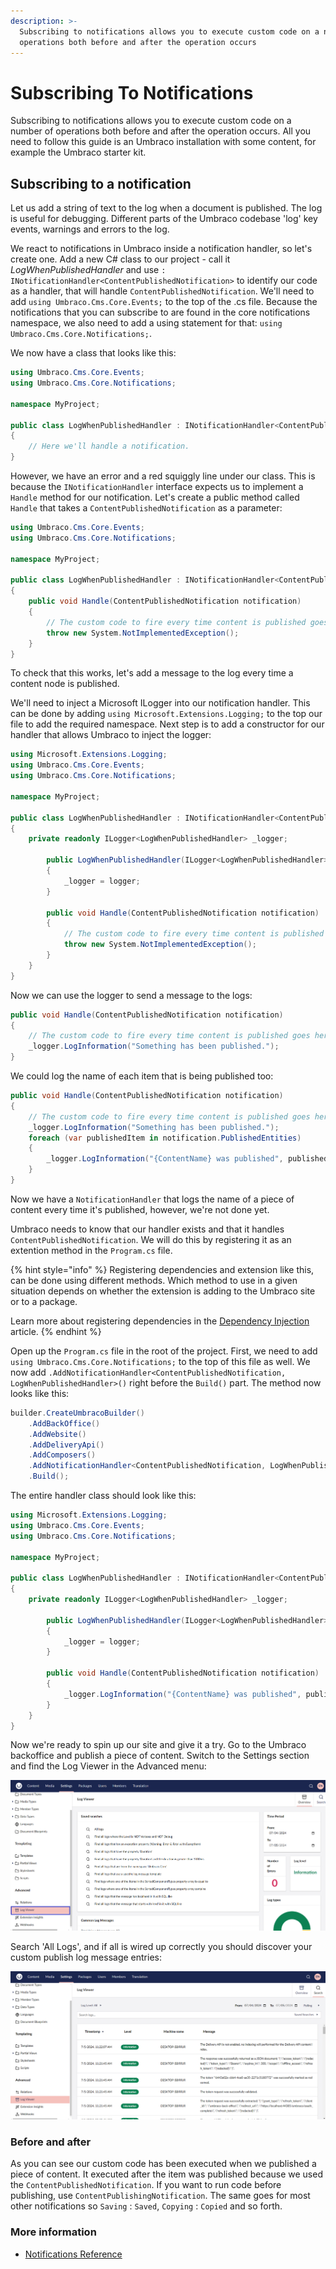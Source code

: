 ```yaml
---
description: >-
  Subscribing to notifications allows you to execute custom code on a number of
  operations both before and after the operation occurs
---
```


# Subscribing To Notifications

Subscribing to notifications allows you to execute custom code on a number of operations both before and after the operation occurs. All you need to follow this guide is an Umbraco installation with some content, for example the Umbraco starter kit.

## Subscribing to a notification

Let us add a string of text to the log when a document is published. The log is useful for debugging. Different parts of the Umbraco codebase 'log' key events, warnings and errors to the log.

We react to notifications in Umbraco inside a notification handler, so let's create one. Add a new C# class to our project - call it _LogWhenPublishedHandler_ and use `: INotificationHandler<ContentPublishedNotification>` to identify our code as a handler, that will handle `ContentPublishedNotification`. We'll need to add `using Umbraco.Cms.Core.Events;` to the top of the .cs file. Because the notifications that you can subscribe to are found in the core notifications namespace, we also need to add a using statement for that: `using Umbraco.Cms.Core.Notifications;`.

We now have a class that looks like this:

```csharp
using Umbraco.Cms.Core.Events;
using Umbraco.Cms.Core.Notifications;

namespace MyProject;

public class LogWhenPublishedHandler : INotificationHandler<ContentPublishedNotification>
{
    // Here we'll handle a notification.
}
```

However, we have an error and a red squiggly line under our class. This is because the `INotificationHandler` interface expects us to implement a `Handle` method for our notification. Let's create a public method called `Handle` that takes a `ContentPublishedNotification` as a parameter:

```csharp
using Umbraco.Cms.Core.Events;
using Umbraco.Cms.Core.Notifications;

namespace MyProject;

public class LogWhenPublishedHandler : INotificationHandler<ContentPublishedNotification>
{
    public void Handle(ContentPublishedNotification notification)
    {
        // The custom code to fire every time content is published goes here!
        throw new System.NotImplementedException();
    }
}
```

To check that this works, let's add a message to the log every time a content node is published.

We'll need to inject a Microsoft ILogger into our notification handler. This can be done by adding `using Microsoft.Extensions.Logging;` to the top our file to add the required namespace. Next step is to add a constructor for our handler that allows Umbraco to inject the logger:

```csharp
using Microsoft.Extensions.Logging;
using Umbraco.Cms.Core.Events;
using Umbraco.Cms.Core.Notifications;

namespace MyProject;

public class LogWhenPublishedHandler : INotificationHandler<ContentPublishedNotification>
{
    private readonly ILogger<LogWhenPublishedHandler> _logger;

        public LogWhenPublishedHandler(ILogger<LogWhenPublishedHandler> logger)
        {
            _logger = logger;
        }

        public void Handle(ContentPublishedNotification notification)
        {
            // The custom code to fire every time content is published goes here!
            throw new System.NotImplementedException();
        }
    }
}
```

Now we can use the logger to send a message to the logs:

```csharp
public void Handle(ContentPublishedNotification notification)
{
    // The custom code to fire every time content is published goes here!
    _logger.LogInformation("Something has been published.");
}
```

We could log the name of each item that is being published too:

```csharp
public void Handle(ContentPublishedNotification notification)
{
    // The custom code to fire every time content is published goes here!
    _logger.LogInformation("Something has been published.");
    foreach (var publishedItem in notification.PublishedEntities)
    {
        _logger.LogInformation("{ContentName} was published", publishedItem.Name);
    }
}
```

Now we have a `NotificationHandler` that logs the name of a piece of content every time it's published, however, we're not done yet.

Umbraco needs to know that our handler exists and that it handles `ContentPublishedNotification`. We will do this by registering it as an extention method in the `Program.cs` file.

{% hint style="info" %}
Registering dependencies and extension like this, can be done using different methods. Which method to use in a given situation depends on whether the extension is adding to the Umbraco site or to a package.

Learn more about registering dependencies in the [Dependency Injection](../../reference/using-ioc.md) article.
{% endhint %}

Open up the `Program.cs` file in the root of the project. First, we need to add `using Umbraco.Cms.Core.Notifications;` to the top of this file as well. We now add `.AddNotificationHandler<ContentPublishedNotification, LogWhenPublishedHandler>()` right before the `Build()` part. The method now looks like this:

```csharp
builder.CreateUmbracoBuilder()
    .AddBackOffice()
    .AddWebsite()
    .AddDeliveryApi()
    .AddComposers()
    .AddNotificationHandler<ContentPublishedNotification, LogWhenPublishedHandler>()
    .Build();
```

The entire handler class should look like this:

```csharp
using Microsoft.Extensions.Logging;
using Umbraco.Cms.Core.Events;
using Umbraco.Cms.Core.Notifications;

namespace MyProject;

public class LogWhenPublishedHandler : INotificationHandler<ContentPublishedNotification>
{
    private readonly ILogger<LogWhenPublishedHandler> _logger;
    
        public LogWhenPublishedHandler(ILogger<LogWhenPublishedHandler> logger)
        {
            _logger = logger;
        }

        public void Handle(ContentPublishedNotification notification)
        {
            _logger.LogInformation("{ContentName} was published", publishedItem.Name);
        }
    }
}
```

Now we're ready to spin up our site and give it a try. Go to the Umbraco backoffice and publish a piece of content. Switch to the Settings section and find the Log Viewer in the Advanced menu:

![Log Viewer](images/log-viewer-v14.png)

Search 'All Logs', and if all is wired up correctly you should discover your custom publish log message entries:

![Messages in Log](images/log-messages-v14.png)

### Before and after

As you can see our custom code has been executed when we published a piece of content. It executed after the item was published because we used the `ContentPublishedNotification`. If you want to run code before publishing, use `ContentPublishingNotification`. The same goes for most other notifications so `Saving` : `Saved`, `Copying` : `Copied` and so forth.

### More information

* [Notifications Reference](../../reference/notifications/)
